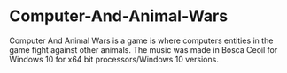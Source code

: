 # Computer-And-Animal-Wars

Computer And Animal Wars is a game is where computers entities in the game fight against other animals.
The music was made in Bosca Ceoil for Windows 10 for x64 bit processors/Windows 10 versions.
